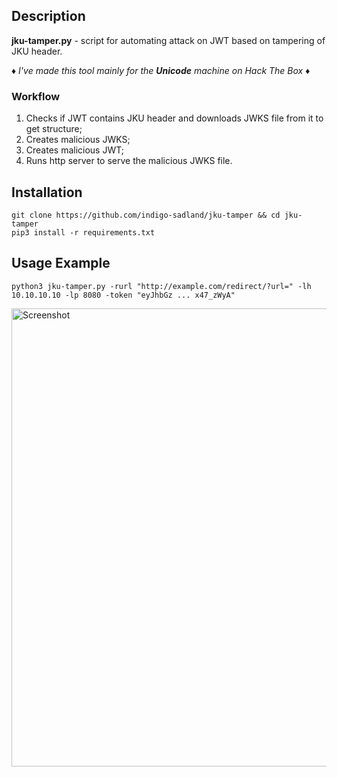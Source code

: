 ## Description
**jku-tamper.py** - script for automating attack on JWT based on tampering of JKU header.

♦️ *I've made this tool mainly for the **Unicode** machine on Hack The Box* ♦️

### Workflow
1) Checks if JWT contains JKU header and downloads JWKS file from it to get structure;
3) Creates malicious JWKS;
4) Creates malicious JWT;
5) Runs http server to serve the malicious JWKS file.

## Installation

`git clone https://github.com/indigo-sadland/jku-tamper && cd jku-tamper` \
`pip3 install -r requirements.txt`

## Usage Example

```     
python3 jku-tamper.py -rurl "http://example.com/redirect/?url=" -lh 10.10.10.10 -lp 8080 -token "eyJhbGz ... x47_zWyA"
```

<img width="733" alt="Screenshot" src="https://user-images.githubusercontent.com/37074372/163670251-7d05a0c4-a361-43af-9067-5f96c9958fb8.png">
